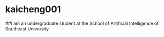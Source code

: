 # kaicheng001
##I am an undergraduate student at the School of Artificial Intelligence of Southeast University.
